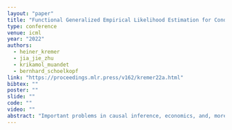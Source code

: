```yaml
---
layout: "paper"
title: "Functional Generalized Empirical Likelihood Estimation for Conditional Moment Restrictions"
type: conference
venue: icml
year: "2022"
authors:
  - heiner_kremer
  - jia_jie_zhu
  - krikamol_muandet
  - bernhard_schoelkopf
link: "https://proceedings.mlr.press/v162/kremer22a.html"
bibtex: ""
poster: ""
slide: ""
code: ""
video: ""
abstract: "Important problems in causal inference, economics, and, more generally, robust machine learning can be expressed as conditional moment restrictions, but estimation becomes challenging as it requires solving a continuum of unconditional moment restrictions. Previous works addressed this problem by extending the generalized method of moments (GMM) to continuum moment restrictions. In contrast, generalized empirical likelihood (GEL) provides a more general framework and has been shown to enjoy favorable small-sample properties compared to GMM-based estimators. To benefit from recent developments in machine learning, we provide a functional reformulation of GEL in which arbitrary models can be leveraged. Motivated by a dual formulation of the resulting infinite dimensional optimization problem, we devise a practical method and explore its asymptotic properties. Finally, we provide kernel- and neural network-based implementations of the estimator, which achieve state-of-the-art empirical performance on two conditional moment restriction problems."
---
```


